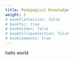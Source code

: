 ```yaml
---
title: Pedagogical Knowledge
weight: 3
# bookFlatSection: false
# bookToc: true
# bookHidden: false
# bookCollapseSection: false
# bookComments: true
---
```

hello world
